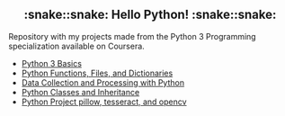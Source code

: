 <p align="center">
  <a href="https://github.com/marcoshsq/Python">
  </a>
</p>
  <h2 align="center">:snake::snake: Hello Python! :snake::snake:</h2>
</div>

Repository with my projects made from the Python 3 Programming specialization available on Coursera.

  - [Python 3 Basics](https://github.com/marcoshsq/Python3Programming/tree/main/01.%20Python%20Basics/Week_01/01.%20Programming%20in%20Python)
  - [Python Functions, Files, and Dictionaries](https://github.com/marcoshsq/Python3Programming/tree/main/02.%20Python%20Functions%2C%20Files%2C%20and%20Dictionaries)
  - [Data Collection and Processing with Python](https://github.com/marcoshsq/Python3Programming/tree/main/03.%20Data%20Collection%20and%20Processing%20with%20Python)
  - [Python Classes and Inheritance](https://github.com/marcoshsq/Python3Programming/tree/main/04.%20Python%20Classes%20and%20Inheritance)
  - [Python Project pillow, tesseract, and opencv](https://github.com/marcoshsq/Python3Programming/tree/main/05.%20Python%20Project%20pillow%2C%20tesseract%2C%20and%20opencv)
  
##
